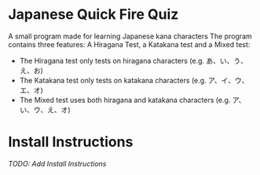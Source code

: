 # Japanese Quick Fire Quiz
A small program made for learning Japanese kana characters
The program contains three features: A Hiragana Test, a Katakana test and a Mixed test:
* The Hiragana test only tests on hiragana characters (e.g. あ、い、う、え、お)
* The Katakana test only tests on katakana characters (e.g. ア、イ、ウ、エ、オ)
* The Mixed test uses both hiragana and katakana characters (e.g. ア、い、ウ、え、オ)

# Install Instructions
*TODO: Add Install Instructions*
